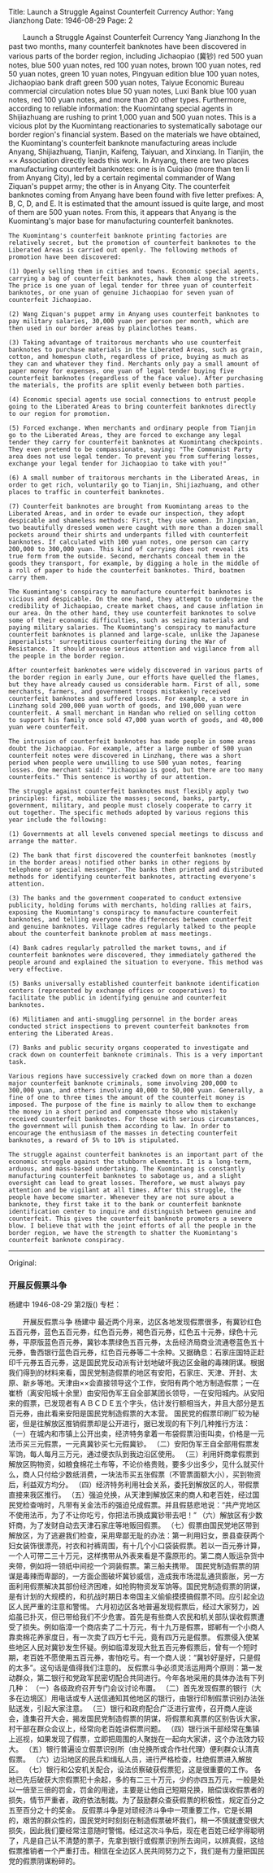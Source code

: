 Title: Launch a Struggle Against Counterfeit Currency
Author: Yang Jianzhong
Date: 1946-08-29
Page: 2

　　Launch a Struggle Against Counterfeit Currency
    Yang Jianzhong
    In the past two months, many counterfeit banknotes have been discovered in various parts of the border region, including Jichaopiao (冀钞) red 500 yuan notes, blue 500 yuan notes, red 100 yuan notes, brown 100 yuan notes, red 50 yuan notes, green 10 yuan notes, Pingyuan edition blue 100 yuan notes, Jichaopiao bank draft green 500 yuan notes, Taiyue Economic Bureau commercial circulation notes blue 50 yuan notes, Luxi Bank blue 100 yuan notes, red 100 yuan notes, and more than 20 other types. Furthermore, according to reliable information: the Kuomintang special agents in Shijiazhuang are rushing to print 1,000 yuan and 500 yuan notes. This is a vicious plot by the Kuomintang reactionaries to systematically sabotage our border region's financial system. Based on the materials we have obtained, the Kuomintang's counterfeit banknote manufacturing areas include Anyang, Shijiazhuang, Tianjin, Kaifeng, Taiyuan, and Xinxiang. In Tianjin, the ×× Association directly leads this work. In Anyang, there are two places manufacturing counterfeit banknotes: one is in Cuiqiao (more than ten li from Anyang City), led by a certain regimental commander of Wang Ziquan's puppet army; the other is in Anyang City. The counterfeit banknotes coming from Anyang have been found with five letter prefixes: A, B, C, D, and E. It is estimated that the amount issued is quite large, and most of them are 500 yuan notes. From this, it appears that Anyang is the Kuomintang's major base for manufacturing counterfeit banknotes.

    The Kuomintang's counterfeit banknote printing factories are relatively secret, but the promotion of counterfeit banknotes to the Liberated Areas is carried out openly. The following methods of promotion have been discovered:

    (1) Openly selling them in cities and towns. Economic special agents, carrying a bag of counterfeit banknotes, hawk them along the streets. The price is one yuan of legal tender for three yuan of counterfeit banknotes, or one yuan of genuine Jichaopiao for seven yuan of counterfeit Jichaopiao.

    (2) Wang Ziquan's puppet army in Anyang uses counterfeit banknotes to pay military salaries, 30,000 yuan per person per month, which are then used in our border areas by plainclothes teams.

    (3) Taking advantage of traitorous merchants who use counterfeit banknotes to purchase materials in the Liberated Areas, such as grain, cotton, and homespun cloth, regardless of price, buying as much as they can and whatever they find. Merchants only pay a small amount of paper money for expenses, one yuan of legal tender buying five counterfeit banknotes (regardless of the face value). After purchasing the materials, the profits are split evenly between both parties.

    (4) Economic special agents use social connections to entrust people going to the Liberated Areas to bring counterfeit banknotes directly to our region for promotion.

    (5) Forced exchange. When merchants and ordinary people from Tianjin go to the Liberated Areas, they are forced to exchange any legal tender they carry for counterfeit banknotes at Kuomintang checkpoints. They even pretend to be compassionate, saying: "The Communist Party area does not use legal tender. To prevent you from suffering losses, exchange your legal tender for Jichaopiao to take with you!"

    (6) A small number of traitorous merchants in the Liberated Areas, in order to get rich, voluntarily go to Tianjin, Shijiazhuang, and other places to traffic in counterfeit banknotes.

    (7) Counterfeit banknotes are brought from Kuomintang areas to the Liberated Areas, and in order to evade our inspection, they adopt despicable and shameless methods: First, they use women. In Jingxian, two beautifully dressed women were caught with more than a dozen small pockets around their shirts and underpants filled with counterfeit banknotes. If calculated with 100 yuan notes, one person can carry 200,000 to 300,000 yuan. This kind of carrying does not reveal its true form from the outside. Second, merchants conceal them in the goods they transport, for example, by digging a hole in the middle of a roll of paper to hide the counterfeit banknotes. Third, boatmen carry them.

    The Kuomintang's conspiracy to manufacture counterfeit banknotes is vicious and despicable. On the one hand, they attempt to undermine the credibility of Jichaopiao, create market chaos, and cause inflation in our area. On the other hand, they use counterfeit banknotes to solve some of their economic difficulties, such as seizing materials and paying military salaries. The Kuomintang's conspiracy to manufacture counterfeit banknotes is planned and large-scale, unlike the Japanese imperialists' surreptitious counterfeiting during the War of Resistance. It should arouse serious attention and vigilance from all the people in the border region.

    After counterfeit banknotes were widely discovered in various parts of the border region in early June, our efforts have quelled the flames, but they have already caused us considerable harm. First of all, some merchants, farmers, and government troops mistakenly received counterfeit banknotes and suffered losses. For example, a store in Linzhang sold 200,000 yuan worth of goods, and 190,000 yuan were counterfeit. A small merchant in Handan who relied on selling cotton to support his family once sold 47,000 yuan worth of goods, and 40,000 yuan were counterfeit.

    The intrusion of counterfeit banknotes has made people in some areas doubt the Jichaopiao. For example, after a large number of 500 yuan counterfeit notes were discovered in Linzhang, there was a short period when people were unwilling to use 500 yuan notes, fearing losses. One merchant said: "Jichaopiao is good, but there are too many counterfeits." This sentence is worthy of our attention.

    The struggle against counterfeit banknotes must flexibly apply two principles: first, mobilize the masses; second, banks, party, government, military, and people must closely cooperate to carry it out together. The specific methods adopted by various regions this year include the following:

    (1) Governments at all levels convened special meetings to discuss and arrange the matter.

    (2) The bank that first discovered the counterfeit banknotes (mostly in the border areas) notified other banks in other regions by telephone or special messenger. The banks then printed and distributed methods for identifying counterfeit banknotes, attracting everyone's attention.

    (3) The banks and the government cooperated to conduct extensive publicity, holding forums with merchants, holding rallies at fairs, exposing the Kuomintang's conspiracy to manufacture counterfeit banknotes, and telling everyone the differences between counterfeit and genuine banknotes. Village cadres regularly talked to the people about the counterfeit banknote problem at mass meetings.

    (4) Bank cadres regularly patrolled the market towns, and if counterfeit banknotes were discovered, they immediately gathered the people around and explained the situation to everyone. This method was very effective.

    (5) Banks universally established counterfeit banknote identification centers (represented by exchange offices or cooperatives) to facilitate the public in identifying genuine and counterfeit banknotes.

    (6) Militiamen and anti-smuggling personnel in the border areas conducted strict inspections to prevent counterfeit banknotes from entering the Liberated Areas.

    (7) Banks and public security organs cooperated to investigate and crack down on counterfeit banknote criminals. This is a very important task.

    Various regions have successively cracked down on more than a dozen major counterfeit banknote criminals, some involving 200,000 to 300,000 yuan, and others involving 40,000 to 50,000 yuan. Generally, a fine of one to three times the amount of the counterfeit money is imposed. The purpose of the fine is mainly to allow them to exchange the money in a short period and compensate those who mistakenly received counterfeit banknotes. For those with serious circumstances, the government will punish them according to law. In order to encourage the enthusiasm of the masses in detecting counterfeit banknotes, a reward of 5% to 10% is stipulated.

    The struggle against counterfeit banknotes is an important part of the economic struggle against the stubborn elements. It is a long-term, arduous, and mass-based undertaking. The Kuomintang is constantly manufacturing counterfeit banknotes to sabotage us, and a slight oversight can lead to great losses. Therefore, we must always pay attention and be vigilant at all times. After this struggle, the people have become smarter. Whenever they are not sure about a banknote, they first take it to the bank or counterfeit banknote identification center to inquire and distinguish between genuine and counterfeit. This gives the counterfeit banknote promoters a severe blow. I believe that with the joint efforts of all the people in the border region, we have the strength to shatter the Kuomintang's counterfeit banknote conspiracy.



<hr /> 

Original: 


### 开展反假票斗争
杨建中
1946-08-29
第2版()
专栏：

　　开展反假票斗争
    杨建中
    最近两个月来，边区各地发现假票很多，有冀钞红色五百元券，蓝色五百元券，红色百元券，褐色百元券，红色五十元券，绿色十元券，平原版蓝色百元券，冀钞本票绿色五百元券，太岳经济局商业流通卷蓝色五十元券，鲁西银行蓝色百元券，红色百元券等二十余种。又据确息：石家庄国特正赶印千元券五百元券，这是国民党反动派有计划地破坏我边区金融的毒辣阴谋。根据我们得到的材料来看，国民党制造假票的地区有安阳，石家庄、天津、开封、太原、新乡等地。天津由××会直接领导这个工作，安阳有两个地方制造假票；一在崔桥（离安阳城十余里）由安阳伪军王自全部某团长领导，一在安阳城内。从安阳来的假票，已发现者有ＡＢＣＤＥ五个字头，估计发行额相当大，并且大部分是五百元券，由此看来安阳是国民党制造假票的大本营。
    国民党的假票印刷厂较为秘密，但是往解放区推销假票却是公开进行，据已发现的有下列几种推行方法：
    （一）在城内和市镇上公开出卖，经济特务拿着一布袋假票沿街叫卖，价格是一元法币买三元假票，一元真冀钞买七元假冀钞。
    （二）安阳伪军王自全部用假票发军饷，每人每月三万元，通过便衣队到我边沿区使用。
    （三）利用奸商拿假票到解放区购物资，如粮食棉花土布等，不论价格贵贱，要多少出多少，见什么就买什么，商人只付给少数纸消费，一块法币买五张假票（不管票面额大小），买到物资后，利益双方均分。
    （四）经济特务利用社会关系，委托到解放区的人，带假票直接来我区推行。
    （五）强迫兑换，从天津到解放区来的商人和老百姓，经过国民党检查哨时，凡带有关金法币的强迫兑成假票。并且假慈悲地说：“共产党地区不使用法币，为了不让你吃亏，你把法币换成冀钞带去吧！”
    （六）解放区有少数奸商，为了发财自动去天津石家庄等地贩回假票。
    （七）假票由国民党地区带到解放区，为了逃避我们检查，采用卑鄙无耻的办法：第一利用妇女，景县查获两个妇女装饰很漂亮，衬衣和衬裤周围，有十几个小口袋装假票。若以一百元券计算，一个人可带二三十万元，这样携带从外表来看是不露原形的。第二商人贩运杂货中夹带，例如将一领纸中间挖一个洞装假票。第三船夫携带。
    国民党制造假票的阴谋是毒辣而卑鄙的，一方面企图破坏冀钞威信，造成我市场混乱通货膨胀，另一方面利用假票解决其部份经济困难，如抢购物资发军饷等。国民党制造假票的阴谋，是有计划的大规模的，和抗战时期日本帝国主义偷偷摸摸搞假票不同。应引起全边区人民严重的注意和警惕。
    六月初边区各地普遍发现假票后，经过大家努力，凶焰虽已扑灭，但已带给我们不少危害。首先是有些商人农民和机关部队误收假票遭受了损失。例如临漳一个商店卖了二十万元，有十九万是假票，邯郸有一个小商人靠卖棉花养家度日，有一次卖了四万七千元，竟有四万元是假票。
    假票侵入使某些地区人民对冀钞发生怀疑。例如临漳发现大批五百元券假票后，曾有一个短时期，老百姓不愿使用五百元券，害怕吃亏。有一个商人说：“冀钞好是好，只是假的太多”。这句话是值得我们注意的。
    反假票斗争必须灵活运用两个原则：第一发动群众，第二银行和党政军民密切配合共同进行。今年各地采用的具体办法有下列几种：
    （一）各级政府召开专门会议讨论布置。
    （二）首先发现假票的银行（大多在边境区）用电话或专人送信通知其他地区的银行，由银行印制假票识别办法张贴送发，引起大家注意。
    （三）银行和政府配合广泛进行宣传，召开商人座谈会，逢集召开大会，揭发国民党制造假票的阴谋，将假票和真票的区别告诉大家，村干部在群众会议上，经常向老百姓讲假票问题。
    （四）银行派干部经常在集镇上巡视，如果发现了假票，立即把周围的人聚拢在一起向大家讲，这个办法效力较大。
    （五）银行普遍设立假票识别所（由兑换所或合作社代理）便利群众认清真假票。
    （六）边沿地区的民兵和缉私人员，进行严格检查，杜绝假票进入解放区。
    （七）银行和公安机关配合，设法侦察破获假票犯，这是很重要的工作。
    各地已先后破获大宗假票犯十余起，多的有二三十万元，少的亦四五万元，一般是处以一倍至三倍的罚金，罚金的用途，主要是让他自己短期兑换，赔偿误收假票者的损失，情节严重者，政府依法制裁。为了鼓励群众查获假票的积极性，规定百分之五至百分之十的奖金。
    反假票斗争是对顽经济斗争中一项重要工作，它是长期的，艰苦的群众性的，国民党时时刻刻在制造假票破坏我们，稍一不慎就遭受很大损失，因此我们要经常注意随时警惕。经过这次斗争后，现在老百姓已经学得聪明了，凡是自己认不清楚的票子，先拿到银行或假票识别所去询问，以辨真假，这给假票推销者一个严重打击。相信在全边区人民共同努力之下，我们是有力量把国民党的假票阴谋粉碎的。
